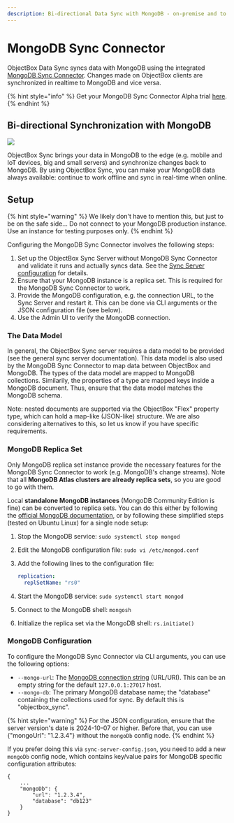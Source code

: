 ```yaml
---
description: Bi-directional Data Sync with MongoDB - on-premise and to the cloud
---
```


# MongoDB Sync Connector

ObjectBox Data Sync syncs data with MongoDB using the integrated [MongoDB Sync Connector](https://objectbox.io/mongodb/). Changes made on ObjectBox clients are synchronized in realtime to MongoDB and vice versa.

{% hint style="info" %}
Get your MongoDB Sync Connector Alpha trial [here](https://objectbox.io/mongodb/).
{% endhint %}

## Bi-directional Synchronization with MongoDB

![](.gitbook/assets/MongoDB_ObjectBox_Central.png)

ObjectBox Sync brings your data in MongoDB to the edge (e.g. mobile and IoT devices, big and small servers) and synchronize changes back to MongoDB. By using ObjectBox Sync, you can make your MongoDB data always available: continue to work offline and sync in real-time when online.

## Setup

{% hint style="warning" %}
We likely don't have to mention this, but just to be on the safe side... Do not connect to your MongoDB production instance. Use an instance for testing purposes only.
{% endhint %}

Configuring the MongoDB Sync Connector involves the following steps:

1. Set up the ObjectBox Sync Server without MongoDB Sync Connector and validate it runs and actually syncs data. See the [Sync Server configuration](sync-server-configuration/) for details.
2. Ensure that your MongoDB instance is a replica set. This is required for the MongoDB Sync Connector to work.
3. Provide the MongoDB configuration, e.g. the connection URL, to the Sync Server and restart it. This can be done via CLI arguments or the JSON configuration file (see below).
4. Use the Admin UI to verify the MongoDB connection.

### The Data Model

In general, the ObjectBox Sync server requires a data model to be provided (see the general sync server documentation). This data model is also used by the MongoDB Sync Connector to map data between ObjectBox and MongoDB. The types of the data model are mapped to MongoDB collections. Similarily, the properties of a type are mapped keys inside a MongoDB document. Thus, ensure that the data model matches the MongoDB schema.

Note: nested documents are supported via the ObjectBox "Flex" property type, which can hold a map-like (JSON-like) structure. We are also considering alternatives to this, so let us know if you have specific requirements.

### MongoDB Replica Set

Only MongoDB replica set instance provide the necessary features for the MongoDB Sync Connector to work (e.g. MongoDB's change streams). Note that all **MongoDB Atlas clusters are already replica sets**, so you are good to go with them.

Local **standalone MongoDB instances** (MongoDB Community Edition is fine) can be converted to replica sets. You can do this either by following the [official MongoDB documentation](https://www.mongodb.com/docs/manual/tutorial/convert-standalone-to-replica-set/), or by following these simplified steps (tested on Ubuntu Linux) for a single node setup:

1. Stop the MongoDB service: `sudo systemctl stop mongod`
2. Edit the MongoDB configuration file: `sudo vi /etc/mongod.conf`
3.  Add the following lines to the configuration file:

    ```yaml
    replication:
      replSetName: "rs0"
    ```
4. Start the MongoDB service: `sudo systemctl start mongod`
5. Connect to the MongoDB shell: `mongosh`
6. Initialize the replica set via the MongoDB shell: `rs.initiate()`

### MongoDB Configuration

To configure the MongoDB Sync Connector via CLI arguments, you can use the following options:

* `--mongo-url`: The [MongoDB connection string](https://www.mongodb.com/docs/manual/reference/connection-string/) (URL/URI). This can be an empty string for the default `127.0.0.1:27017` host.
* `--mongo-db`: The primary MongoDB database name; the "database" containing the collections used for sync. By default this is "objectbox\_sync".

{% hint style="warning" %}
For the JSON configuration, ensure that the server version's date is 2024-10-07 or higher. Before that, you can use {"mongoUrl": "1.2.3.4"} without the `mongoDb` config node.
{% endhint %}

If you prefer doing this via `sync-server-config.json`, you need to add a new `mongoDb` config node, which contains key/value pairs for MongoDB specific configuration attributes:

```
{
    ...
    "mongoDb": {
        "url": "1.2.3.4",
        "database": "db123"
    }
}
```

